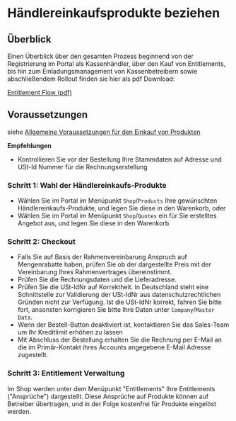 # 	Händlereinkaufsprodukte beziehen

## Überblick

Einen Überblick über den gesamten Prozess beginnend von der Registrierung im Portal als Kassenhändler, über den Kauf von Entitlements, bis hin zum Einladungsmanagement von Kassenbetreibern sowie abschließendem Rollout finden sie hier als pdf Download:

[Entitlement Flow (pdf)](media/entitlement-flow-overview.pdf)

## Voraussetzungen

siehe [Allgemeine Voraussetzungen für den Einkauf von Produkten](purchase-requirements.md)

**Empfehlungen**

- Kontrollieren Sie vor der Bestellung Ihre Stammdaten auf Adresse und USt-Id Nummer für die Rechnungserstellung

### Schritt 1: Wahl der Händlereinkaufs-Produkte

- Wählen Sie im Portal im Menüpunkt `Shop`/`Products` Ihre gewünschten Händlereinkaufs-Produkte, und legen Sie diese in den Warenkorb, oder
- Wählen Sie im Portal im Menüpunkt `Shop`/`Quotes` ein für Sie erstelltes Angebot aus, und legen Sie diese in den Warenkorb

### Schritt 2: Checkout

- Falls Sie auf Basis der Rahmenvereinbarung Anspruch auf Mengenrabatte haben, prüfen Sie ob der dargestellte Preis mit der Vereinbarung Ihres Rahmenvertrages übereinstimmt.
- Prüfen Sie die Rechnungsdaten und die Lieferadresse.
- Prüfen Sie die USt-IdNr auf Korrektheit. In Deutschland steht eine Schnittstelle zur Validierung der USt-IdNr aus datenschutzrechtlichen Gründen nicht zur Verfügung. Ist die USt-IdNr korrekt, fahren Sie bitte fort, ansonsten korrigieren Sie bitte Ihre Daten unter `Company`/`Master Data`.
- Wenn der Bestell-Button deaktiviert ist, kontaktieren Sie das Sales-Team um Ihr Kreditlimit erhöhen zu lassen
- Mit Abschluss der Bestellung erhalten Sie die Rechnung per E-Mail an die im Primär-Kontakt ihres Accounts angegebene E-Mail Adresse zugestellt.

### Schritt 3: Entitlement Verwaltung

Im Shop werden unter dem Menüpunkt "Entitlements" Ihre Entitlements ("Ansprüche") dargestellt. Diese Ansprüche auf Produkte können auf Betreiber übertragen, und in der Folge kostenfrei für Produkte eingelöst werden.




